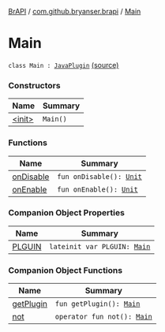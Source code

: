[BrAPI](../../index.md) / [com.github.bryanser.brapi](../index.md) / [Main](./index.md)

# Main

`class Main : `[`JavaPlugin`](https://hub.spigotmc.org/javadocs/spigot/org/bukkit/plugin/java/JavaPlugin.html) [(source)](https://github.com/BryanSer/BrAPI/raw/ver-kotlin/src/main/kotlin/com/github/bryanser/brapi/Main.kt#L10)

### Constructors

| Name | Summary |
|---|---|
| [&lt;init&gt;](-init-.md) | `Main()` |

### Functions

| Name | Summary |
|---|---|
| [onDisable](on-disable.md) | `fun onDisable(): `[`Unit`](https://kotlinlang.org/api/latest/jvm/stdlib/kotlin/-unit/index.html) |
| [onEnable](on-enable.md) | `fun onEnable(): `[`Unit`](https://kotlinlang.org/api/latest/jvm/stdlib/kotlin/-unit/index.html) |

### Companion Object Properties

| Name | Summary |
|---|---|
| [PLGUIN](-p-l-g-u-i-n.md) | `lateinit var PLGUIN: `[`Main`](./index.md) |

### Companion Object Functions

| Name | Summary |
|---|---|
| [getPlugin](get-plugin.md) | `fun getPlugin(): `[`Main`](./index.md) |
| [not](not.md) | `operator fun not(): `[`Main`](./index.md) |
